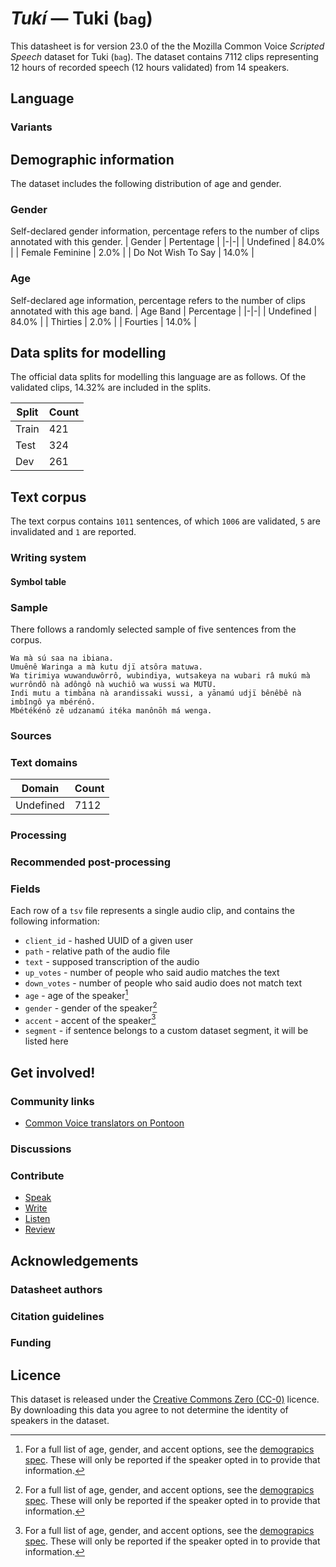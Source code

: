 # *Tukí* &mdash; Tuki (`bag`)
This datasheet is for version 23.0 of the the Mozilla Common Voice *Scripted Speech* dataset 
for Tuki (`bag`). The dataset contains 7112 clips representing 12 hours of recorded
speech (12 hours validated) from 14 speakers.

## Language
<!-- {{LANGUAGE_DESCRIPTION}} -->
<!-- Provide a brief (1-2 paragraph) description of your language -->

### Variants
<!-- {{VARIANT_DESCRIPTION}} -->
<!-- @ OPTIONAL @ -->
<!-- Describe the variants (MCV variants) of your language -->

## Demographic information
The dataset includes the following distribution of age and gender.
<!-- You can get a lot of the information in this section from https://analyzer.cv-toolbox.web.tr/browse -->

### Gender
Self-declared gender information, percentage refers to the number of clips annotated with this gender.
| Gender | Pertentage |
|-|-|
| Undefined | 84.0% |
| Female Feminine | 2.0% |
| Do Not Wish To Say | 14.0% |

<!-- {{GENDER_TABLE}} -->
<!-- @ AUTOMATICALLY GENERATED @ -->
<!-- | Gender | Frequency |
|--------|-----------|
| male, masculine | ? |
| undeclared | ? |
| female, feminine | ? | -->

### Age
Self-declared age information, percentage refers to the number of clips annotated with this age band.
| Age Band | Percentage |
|-|-|
| Undefined | 84.0% |
| Thirties | 2.0% |
| Fourties | 14.0% |

<!-- {{AGE_TABLE}} -->
<!-- @ AUTOMATICALLY GENERATED @ -->
<!-- | Age band | Frequency |
|----------|-----------|
| teens | ? |
| twenties | ? |
| thirties | ? |
| fourties | ? |
| fifties | ? |
   ...if other age ranges are present in your data, add rows... -->

## Data splits for modelling

The official data splits for modelling this language are as follows. Of the validated clips, 14.32% are included in the splits.

 | Split | Count |
|-|-|
| Train | 421 |
| Test | 324 |
| Dev | 261 |


## Text corpus

The text corpus contains `1011` sentences, of which `1006` are validated, `5` are invalidated and `1` are reported.
<!-- {{TEXT_CORPUS_DESCRIPTION}} -->
<!-- @ OPTIONAL @ -->
<!-- An overview of the text corpus, with information such as average length (in characters and words) of validated sentences. -->

### Writing system
<!-- {{WRITING_SYSTEM_DESCRIPTION}} -->
<!-- @ OPTIONAL @ -->
<!-- A description of the writing system (or writing systems) used in the text corpus -->

#### Symbol table
<!-- {{ALPHABET_TABLE}} -->
<!-- @ OPTIONAL @ -->
<!-- If the writing system is alphabetic, you can include the valid alphabet here -->

### Sample
There follows a randomly selected sample of five sentences from the corpus.

```
Wa mà sú saa na ibiana.
Umuênê Waringa a mà kutu djï atsôra matuwa.
Wa tirimiya wuwanduwôrrô, wubindiya, wutsakeya na wubari râ mukú mà wurrôndô nà adôngô nà wuchiô wa wussi wa MUTU.
Indi mutu a timbāna nà arandissaki wussi, a yānamú udjï bênêbê nà imbîngô ya mbérénô.
Mbétékénô zê udzanamú itéka manônōh má wenga.
```

<!-- {{SENTENCES_SAMPLE}} -->

### Sources
<!-- {{SOURCES_LIST}} -->
<!-- @ OPTIONAL @ -->
<!-- A list of sentence sources, can be curated to the top-N -->

### Text domains

| Domain | Count |
|-|-|
| Undefined | 7112 |

<!-- {{TEXT_DOMAIN_DESCRIPTION}} -->
<!-- @ OPTIONAL @ -->
<!-- What text domains are represented in the corpus? -->

### Processing
<!-- {{PROCESSING_DESCRIPTION}} -->
<!-- @ OPTIONAL @ -->
<!-- How has the text data been processed -->

### Recommended post-processing
<!-- {{RECOMMENDED_POSTPROCESSING_DESCRIPTION}} -->
<!-- @ OPTIONAL @ -->
<!-- What should people do before they use the data, for example Unicode normalisation -->

### Fields
Each row of a `tsv` file represents a single audio clip, and contains the following information:

* `client_id` - hashed UUID of a given user
* `path` - relative path of the audio file
* `text` - supposed transcription of the audio
* `up_votes` - number of people who said audio matches the text
* `down_votes` - number of people who said audio does not match text
* `age` - age of the speaker[^1]
* `gender` - gender of the speaker[^1]
* `accent` - accent of the speaker[^1]
* `segment` - if sentence belongs to a custom dataset segment, it will be listed here

#### 
[^1]: For a full list of age, gender, and accent options, see the
[demograpics
spec](https://github.com/common-voice/common-voice/blob/main/web/src/stores/demographics.ts). These
will only be reported if the speaker opted in to provide that
information.

## Get involved!

### Community links

* [Common Voice translators on Pontoon](https://pontoon.mozilla.org/bag/common-voice/contributors/)

<!-- {{COMMUNITY_LINKS_LIST}} -->
<!-- @ OPTIONAL @ -->
<!-- Links to community chats / fora -->

### Discussions
<!-- {{DISCUSSION_LINKS_LIST}} -->
<!-- @ OPTIONAL @ -->
<!-- Any links to discussions, for example on Discourse or other fora or blogs can be included here -->

### Contribute

* [Speak](https://commonvoice.mozilla.org/bag/speak)
* [Write](https://commonvoice.mozilla.org/bag/write)
* [Listen](https://commonvoice.mozilla.org/bag/listen)
* [Review](https://commonvoice.mozilla.org/bag/review)
<!-- {{CONTRIBUTE_LINKS_LIST}} -->
<!-- Here you can include links for how to contribute to the dataset -->

## Acknowledgements

### Datasheet authors
<!-- {{DATASHEET_AUTHORS_LIST}} -->
<!-- A list in the format of: Your Name <email@email.com> -->

### Citation guidelines
<!-- {{CITATION_DESCRIPTION}} -->
<!-- @ OPTIONAL @ -->
<!-- If you published a paper and would like people to cite it, you can include the BiBTeX here -->

### Funding
<!-- {{FUNDING_DESCRIPTION}} -->
<!-- @ OPTIONAL @ -->
<!-- If you received any funding, you can include the acknowledgement here -->

## Licence
This dataset is released under the [Creative Commons Zero (CC-0)](https://creativecommons.org/public-domain/cc0/) licence. By downloading this data
you agree to not determine the identity of speakers in the dataset.